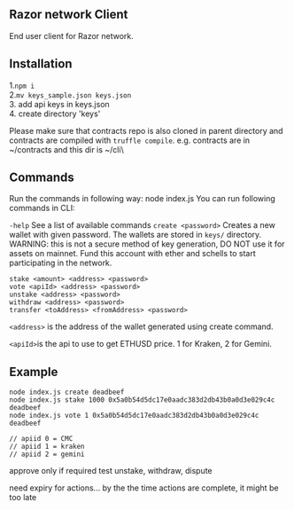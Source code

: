 ## Razor network Client
End user client for Razor network.
## Installation
1.`npm i` \
2.`mv keys_sample.json keys.json`\
3. add api keys in keys.json\
4. create directory 'keys'

Please make sure that contracts repo is also cloned in parent directory and contracts are compiled with `truffle compile`.
e.g. contracts are in ~/contracts and this dir is ~/cli\

## Commands
Run the commands in following way:
    node index.js <commands>
You can run following commands in CLI:

`-help` See a list of available commands
`create <password>`  Creates a new wallet with given password. The wallets are stored in `keys/` directory.
WARNING: this is not a secure method of key generation, DO NOT use it for assets on mainnet.
Fund this account with ether and schells to start participating in the network.

    stake <amount> <address> <password>
    vote <apiId> <address> <password>
    unstake <address> <password>    
    withdraw <address> <password>
    transfer <toAddress> <fromAddress> <password>

`<address>` is the address of the wallet generated using create command.

`<apiId>`is the api to use to get ETHUSD price. 1 for Kraken, 2 for Gemini.

## Example

    node index.js create deadbeef
    node index.js stake 1000 0x5a0b54d5dc17e0aadc383d2db43b0a0d3e029c4c deadbeef
    node index.js vote 1 0x5a0b54d5dc17e0aadc383d2db43b0a0d3e029c4c deadbeef

    // apiid 0 = CMC
    // apiid 1 = kraken
    // apiid 2 = gemini

approve only if required
test unstake, withdraw, dispute

need expiry for actions... by the the time actions are complete, it might be too late
